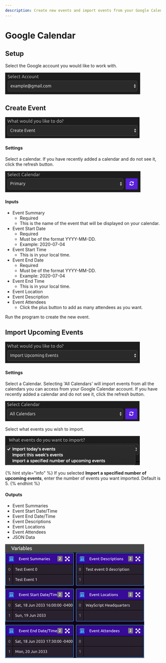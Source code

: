 ```yaml
---
description: Create new events and import events from your Google Calendar.
---
```


# Google Calendar

## Setup

Select the Google account you would like to work with.

![Select an Account](../../.gitbook/assets/img1%20%283%29.png)

## Create Event

![Select Create Event](../../.gitbook/assets/img3.png)

#### Settings

Select a calendar. If you have recently added a calendar and do not see it, click the refresh button.

![Select a Calendar](../../.gitbook/assets/img2%20%282%29.png)

#### Inputs

* Event Summary
  * Required
  * This is the name of the event that will be displayed on your calendar.
* Event Start Date
  * Required
  * Must be of the format YYYY-MM-DD.
  * Example: 2020-07-04
* Event Start Time
  * This is in your local time.
* Event End Date
  * Required
  * Must be of the format YYYY-MM-DD.
  * Example: 2020-07-04
* Event End Time
  * This is in your local time.
* Event Location
* Event Description
* Event Attendees
  * Click the plus button to add as many attendees as you want.

Run the program to create the new event.

## Import Upcoming Events

![Select Import Upcoming Events](../../.gitbook/assets/img12.png)

#### Settings

Select a Calendar. Selecting 'All Calendars' will import events from all the calendars you can access from your Google Calendar account. If you have recently added a calendar and do not see it, click the refresh button.

![Select a Calendar](../../.gitbook/assets/img13.png)

Select what events you wish to import.

![](../../.gitbook/assets/img14.png)

{% hint style="info" %}
If you selected **Import a specified number of upcoming events**, enter the number of events you want imported. Default is 5.
{% endhint %}

#### Outputs

* Event Summaries
* Event Start Date/Time
* Event End Date/Time
* Event Descriptions
* Event Locations
* Event Attendees
* JSON Data

![Example Output Variables](../../.gitbook/assets/img16.png)

